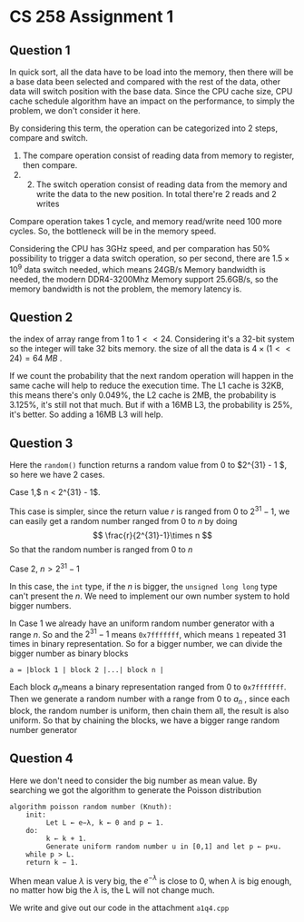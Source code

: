 # CS 258 Assignment 1

## Question 1

In quick sort, all the data have to be load into the memory, then there will be a base data been selected and compared with the rest of the data, other data will switch position with the base data. Since the CPU cache size, CPU cache schedule algorithm have an impact on the performance, to simply the problem, we don't consider it here.

By considering this term, the operation can be categorized into 2 steps, compare and switch. 

1. The compare operation consist of reading data from memory to register, then compare. 
2. 2. The switch operation consist of reading data from the memory and write the data to the new position. In total there're 2 reads and 2 writes

Compare operation takes 1 cycle, and memory read/write need 100 more cycles. So, the bottleneck will be in the memory speed. 

Considering the CPU has 3GHz speed, and per comparation has 50% possibility to trigger a data switch operation, so per second, there are $1.5 \times 10^9$ data switch needed, which means  24GB/s Memory bandwidth is needed, the modern DDR4-3200Mhz Memory support 25.6GB/s, so the memory bandwidth is not the problem, the memory latency is.

## Question 2

the index of array range from 1 to $1<<24$.  Considering it's a 32-bit system so the integer will take 32 bits memory. the size of all the data is $4 \times (1 << 24) = 64\ MB$ . 

If we count the probability that the next random operation will happen in the same cache will help to reduce the execution time. The L1 cache is 32KB, this means there's only 0.049%, the L2 cache is 2MB, the probability is 3.125%, it's still not that much. But if with a 16MB L3, the probability is 25%, it's better. So adding a 16MB L3 will help.

## Question  3

Here the `random()` function returns a random value from $0$ to $2^{31} - 1 $, so here we have 2 cases.

Case 1,$ n < 2^{31} - 1$. 

This case is simpler, since the return value $r$ is ranged from $0$ to $2^{31} - 1$, we can easily get a random number ranged from $0$ to $n$ by doing
$$
\frac{r}{2^{31}-1}\times n
$$
So that the random number is ranged from $0$ to $n$

Case 2, $n > 2^{31} - 1$

In this case, the `int` type, if the $n$ is bigger, the `unsigned long long` type can't present the $n$. We need to implement our own number system to hold bigger numbers.

 In Case 1 we already have an uniform random number generator with a range $n$. So and the $2^{31} - 1$ means `0x7fffffff`, which means `1` repeated 31 times in binary representation. So for a bigger number, we can divide the bigger number as binary blocks

```
a = |block 1 | block 2 |...| block n |
```

Each block $a_n$means a binary representation ranged from $0$ to `0x7fffffff`. Then we generate a random number with a range from $0$ to $a_n$ , since each block, the random number is uniform, then chain them all, the result is also uniform. So that by chaining the blocks, we have a bigger range random number generator



## Question 4

Here we don't need to consider the big number as mean value. By searching we got the algorithm to generate the Poisson distribution 

```
algorithm poisson random number (Knuth):
    init:
         Let L ← e−λ, k ← 0 and p ← 1.
    do:
         k ← k + 1.
         Generate uniform random number u in [0,1] and let p ← p×u.
    while p > L.
    return k − 1.
```

When mean value $\lambda$ is very big, the $e^{-\lambda}$ is close to 0, when $\lambda$ is big enough, no matter how big the $\lambda$ is, the L will not change much.

We write and give out our code in the attachment `a1q4.cpp`